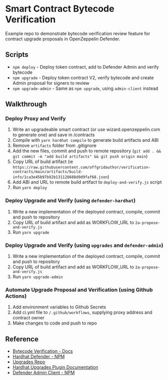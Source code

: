 # Smart Contract Bytecode Verification

Example repo to demonstrate bytecode verification review feature for contract upgrade proposals in OpenZeppelin Defender.

## Scripts

- `npm deploy` - Deploy token contract, add to Defender Admin and verify bytecode
- `npm upgrade` - Deploy token contract V2, verify bytecode and create Admin proposal for signers to review
- `npm upgrade-admin` - Same as `npm upgrade`, using `admin-client` instead

## Walkthrough

### Deploy Proxy and Verify

1. Write an upgradeable smart contract (or use wizard.openzeppelin.com to generate one) and save in /contracts
2. Compile with `yarn hardhat compile` to generate build artifacts and ABI
3. Remove `artifacts` folder from .gitignore
4. Add the new files, commit and push to remote repository (`git add . && git commit -m "add build artifacts" && git push origin main`)
5. Copy URL of build artifact (ie `https://raw.githubusercontent.com/offgridauthor/verification-contracts/main/artifacts/build-info/1ca3e45b97b92b131128688d9d9faf68.json`)
6. Add ABI and URL to remote build artifact to `deploy-and-verify.js` script
7. Run `yarn deploy`

### Deploy Upgrade and Verify (using `defender-hardhat`)

1. Write a new implementation of the deployed contract, compile, commit and push to repository
2. Copy URL of build artifact and add as WORKFLOW_URL to `2a-propose-and-verify.js`
3. Run `yarn upgrade`

### Deploy Upgrade and Verify (using `upgrades` and `defender-admin`)

1. Write a new implementation of the deployed contract, compile, commit and push to repository
2. Copy URL of build artifact and add as WORKFLOW_URL to `2a-propose-and-verify.js`
3. Run `yarn upgrade-admin`

### Automate Upgrade Proposal and Verification (using Github Actions)

1. Add environment variables to Github Secrets
2. Add ci.yml file to `/.github/workflows`, supplying proxy address and contract owner
3. Make changes to code and push to repo

## Reference

- [Bytecode Verification - Docs](https://docs.openzeppelin.com/defender/admin#bytecode-verification)
- [Hardhat Defender - NPM](https://www.npmjs.com/package/@openzeppelin/hardhat-defender)
- [Upgrades Repo](https://github.com/OpenZeppelin/openzeppelin-upgrades)
- [Hardhat Upgrades Plugin Documentation](https://docs.openzeppelin.com/upgrades-plugins/1.x/api-hardhat-upgrades#defender-propose-upgrade)
- [Defender Admin Client - NPM](https://www.npmjs.com/package/defender-admin-client)
